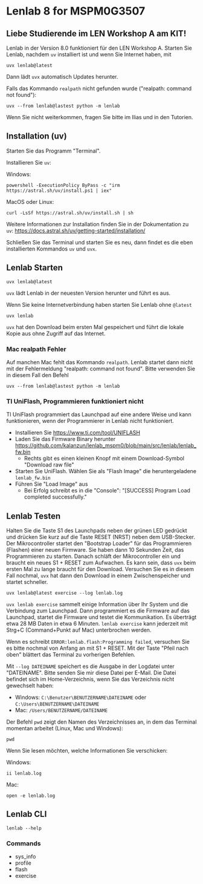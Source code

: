 # Lenlab 8 for MSPM0G3507

## Liebe Studierende im LEN Workshop A am KIT!

Lenlab in der Version 8.0 funktioniert für den LEN Workshop A. Starten Sie Lenlab,
nachdem `uv` installiert ist und wenn Sie Internet haben, mit 

```shell
uvx lenlab@latest
```

Dann lädt `uvx` automatisch Updates herunter.

Falls das Kommando `realpath` nicht gefunden wurde ("realpath: command not found"):

```shell
uvx --from lenlab@lastest python -m lenlab
```

Wenn Sie nicht weiterkommen, fragen Sie bitte im Ilias und in den Tutorien.

## Installation (uv)

Starten Sie das Programm "Terminal".

Installieren Sie `uv`:

Windows:

```shell
powershell -ExecutionPolicy ByPass -c "irm https://astral.sh/uv/install.ps1 | iex"
```

MacOS oder Linux:

```shell
curl -LsSf https://astral.sh/uv/install.sh | sh
```

Weitere Informationen zur Installation finden Sie in der Dokumentation zu `uv`:
https://docs.astral.sh/uv/getting-started/installation/

Schließen Sie das Terminal und starten Sie es neu, dann findet es die eben installierten Kommandos `uv` und `uvx`.

## Lenlab Starten

```shell
uvx lenlab@latest
```

`uvx` lädt Lenlab in der neuesten Version herunter und führt es aus.

Wenn Sie keine Internetverbindung haben starten Sie Lenlab ohne `@latest`

```shell
uvx lenlab
```

`uvx` hat den Download beim ersten Mal gespeichert und führt die lokale Kopie aus ohne Zugriff auf das Internet.

### Mac realpath Fehler

Auf manchen Mac fehlt das Kommando `realpath`. Lenlab startet dann nicht mit der Fehlermeldung
"realpath: command not found". Bitte verwenden Sie in diesem Fall den Befehl

```shell
uvx --from lenlab@lastest python -m lenlab
```

### TI UniFlash, Programmieren funktioniert nicht

TI UniFlash programmiert das Launchpad auf eine andere Weise und kann funktionieren,
wenn der Programmierer in Lenlab nicht funktioniert.

- Installieren Sie https://www.ti.com/tool/UNIFLASH
- Laden Sie das Firmware Binary herunter https://github.com/kalanzun/lenlab_mspm0/blob/main/src/lenlab/lenlab_fw.bin
  - Rechts gibt es einen kleinen Knopf mit einem Download-Symbol "Download raw file"
- Starten Sie UniFlash. Wählen Sie als "Flash Image" die heruntergeladene `lenlab_fw.bin`
- Führen Sie "Load Image" aus
  - Bei Erfolg schreibt es in die "Console": "\[SUCCESS\] Program Load completed successfully."

## Lenlab Testen

Halten Sie die Taste S1 des Launchpads neben der grünen LED gedrückt und drücken Sie kurz auf die Taste RESET (NRST) neben
dem USB-Stecker. Der Mikrocontroller startet den "Bootstrap Loader" für das Programmieren (Flashen) einer
neuen Firmware. Sie haben dann 10 Sekunden Zeit, das Programmieren zu starten. Danach schläft der Mikrocontroller ein
und braucht ein neues S1 + RESET zum Aufwachen. Es kann sein, dass `uvx` beim ersten Mal zu lange braucht für den Download.
Versuchen Sie es in diesem Fall nochmal, `uvx` hat dann den Download in einem Zwischenspeicher und startet schneller. 

```shell
uvx lenlab@latest exercise --log lenlab.log
```

`uvx lenlab exercise` sammelt einige Information über Ihr System und die Verbindung zum Launchpad. Dann programmiert
es die Firmware auf das Launchpad, startet die Firmware und testet die Kommunikation. Es überträgt etwa 28 MB Daten
in etwa 6 Minuten. `lenlab exercise` kann jederzeit mit Strg+C (Command+Punkt auf Mac) unterbrochen werden.

Wenn es schreibt `ERROR:lenlab.flash:Programming failed`, versuchen Sie es bitte nochmal von Anfang an mit S1 + RESET.
Mit der Taste "Pfeil nach oben" blättert das Terminal zu vorherigen Befehlen.

Mit `--log DATEINAME` speichert es die Ausgabe in der Logdatei unter "DATEINAME". Bitte senden Sie mir diese Datei
per E-Mail. Die Datei befindet sich im Home-Verzeichnis, wenn Sie das Verzeichnis nicht gewechselt haben:

- Windows: `C:\Benutzer\BENUTZERNAME\DATEINAME` oder `C:\Users\BENUTZERNAME\DATEINAME`
- Mac: `/Users/BENUTZERNAME/DATEINAME`

Der Befehl `pwd` zeigt den Namen des Verzeichnisses an, in dem das Terminal momentan arbeitet (Linux, Mac und Windows):

```shell
pwd
```

Wenn Sie lesen möchten, welche Informationen Sie verschicken:

Windows:

```shell
ii lenlab.log
```

Mac:

```shell
open -e lenlab.log
```

## Lenlab CLI

```shell
lenlab --help 
```

### Commands

- sys_info
- profile
- flash
- exercise

